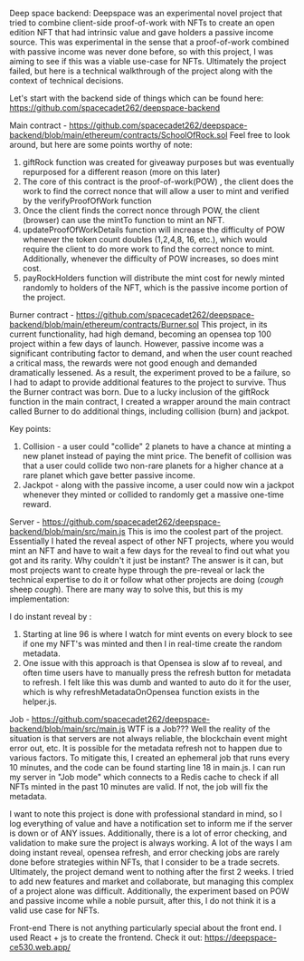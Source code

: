 Deep space backend:
Deepspace was an experimental novel project that tried to combine client-side proof-of-work with NFTs to create an open edition NFT that had intrinsic value and gave holders a passive income source. This was experimental in the sense that a proof-of-work combined with passive income was never done before, so with this project, I was aiming to see if this was a viable use-case for NFTs. Ultimately the project failed, but here is a technical walkthrough of the project along with the context of technical decisions.

Let's start with the backend side of things which can be found here: https://github.com/spacecadet262/deepspace-backend

Main contract - https://github.com/spacecadet262/deepspace-backend/blob/main/ethereum/contracts/SchoolOfRock.sol
Feel free to look around, but here are some points worthy of note:
1) giftRock function was created for giveaway purposes but was eventually repurposed for a different reason (more on this later)
2) The core of this contract is the proof-of-work(POW) , the client does the work to find the correct nonce that will allow a user to mint and verified by the verifyProofOfWork function
3) Once the client finds the correct nonce through POW, the client (browser) can use the mintTo function to mint an NFT. 
4) updateProofOfWorkDetails function will increase the difficulty of POW whenever the token count doubles (1,2,4,8, 16, etc.), which would require the client to do more work to find the correct nonce to mint. Additionally, whenever the difficulty of POW increases, so does mint cost. 
5) payRockHolders function will distribute the mint cost for newly minted randomly to holders of the NFT, which is the passive income portion of the project. 

Burner contract - https://github.com/spacecadet262/deepspace-backend/blob/main/ethereum/contracts/Burner.sol
This project, in its current functionality, had high demand, becoming an opensea top 100 project within a few days of launch. However, passive income was a significant contributing factor to demand, and when the user count reached a critical mass, the rewards were not good enough and demanded dramatically lessened. As a result, the experiment proved to be a failure, so I had to adapt to provide additional features to the project to survive. Thus the Burner contract was born. Due to a lucky inclusion of the giftRock function in the main contract, I created a wrapper around the main contract called Burner to do additional things, including collision (burn) and jackpot.

Key points:
1) Collision - a user could "collide" 2 planets to have a chance at minting a new planet instead of paying the mint price. The benefit of collision was that a user could collide two non-rare planets for a higher chance at a rare planet which gave better passive income. 
2) Jackpot - along with the passive income, a user could now win a jackpot whenever they minted or collided to randomly get a massive one-time reward. 

Server - https://github.com/spacecadet262/deepspace-backend/blob/main/src/main.js
This is imo the coolest part of the project. Essentially I hated the reveal aspect of other NFT projects, where you would mint an NFT and have to wait a few days for the reveal to find out what you got and its rarity. Why couldn't it just be instant? The answer is it can, but most projects want to create hype through the pre-reveal or lack the technical expertise to do it or follow what other projects are doing (*cough* sheep *cough*). There are many way to solve this, but this is my implementation:

I do instant reveal by :
1) Starting at line 96 is where I watch for mint events on every block to see if one my NFT's was minted and then I in real-time create the random metadata. 
2) One issue with this approach is that Opensea is slow af to reveal, and often time users have to manually press the refresh button for metadata to refresh. I felt like this was dumb and wanted to auto do it for the user, which is why refreshMetadataOnOpensea function exists in the helper.js. 

Job - https://github.com/spacecadet262/deepspace-backend/blob/main/src/main.js
WTF is a Job??? Well the reality of the situation is that servers are not always reliable, the blockchain event might error out, etc. It is possible for the metadata refresh not to happen due to various factors. To mitigate this, I created an ephemeral job that runs every 10 minutes, and the code can be found starting line 18 in main.js. I can run my server in "Job mode" which connects to a Redis cache to check if all NFTs minted in the past 10 minutes are valid. If not, the job will fix the metadata. 

I want to note this project is done with professional standard in mind, so I log everything of value and have a notification set to inform me if the server is down or of ANY  issues. Additionally, there is a lot of error checking, and validation to make sure the project is always working. A lot of the ways I am doing instant reveal, opensea refresh, and error checking jobs are rarely done before strategies within NFTs, that I consider to be a trade secrets. Ultimately, the project demand went to nothing after the first 2 weeks. I tried to add new features and market and collaborate, but managing this complex of a project alone was difficult. Additionally, the experiment based on POW and passive income while a noble pursuit, after this, I do not think it is a valid use case for NFTs. 


Front-end 
There is not anything particularly special about the front end. I used React + js to create the frontend. Check it out: https://deepspace-ce530.web.app/ 


